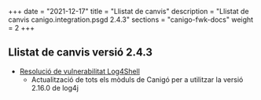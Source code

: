 +++
date        = "2021-12-17"
title       = "Llistat de canvis"
description = "Llistat de canvis canigo.integration.psgd 2.4.3"
sections    = "canigo-fwk-docs"
weight		= 2
+++

## Llistat de canvis versió 2.4.3

- [Resolució de vulnerabilitat Log4Shell](/noticies/2021-12-17-CAN-actualitzacio-canigo-3_4_8_3_6_2/)
   - Actualització de tots els mòduls de Canigó per a utilitzar la versió 2.16.0 de log4j
